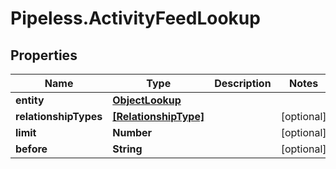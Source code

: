 # Pipeless.ActivityFeedLookup

## Properties

Name | Type | Description | Notes
------------ | ------------- | ------------- | -------------
**entity** | [**ObjectLookup**](ObjectLookup.md) |  | 
**relationshipTypes** | [**[RelationshipType]**](RelationshipType.md) |  | [optional] 
**limit** | **Number** |  | [optional] 
**before** | **String** |  | [optional] 


